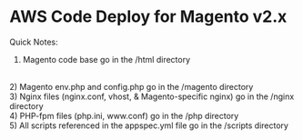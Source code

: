 # AWS Code Deploy for Magento v2.x

Quick Notes:

1) Magento code base go in the /html directory
<br>
2) Magento env.php and config.php go in the /magento directory
<br>
3) Nginx files (nginx.conf, vhost, & Magento-specific nginx) go in the /nginx directory
<br>
4) PHP-fpm files (php.ini, www.conf) go in the /php directory
<br>
5) All scripts referenced in the appspec.yml file go in the /scripts directory
